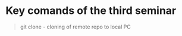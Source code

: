 # Key comands of the third seminar

> git clone <url-adress of repo> - cloning of remote repo to local PC
